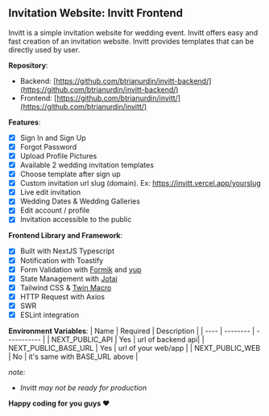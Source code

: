## Invitation Website: Invitt Frontend
Invitt is a simple invitation website for wedding event. Invitt offers easy and fast creation of an invitation website. Invitt provides templates that can be directly used by user.

**Repository**:
- Backend: [https://github.com/btrianurdin/invitt-backend/](https://github.com/btrianurdin/invitt-backend/)
- Frontend: [https://github.com/btrianurdin/invitt/](https://github.com/btrianurdin/invitt/)



**Features**:
- [x] Sign In and Sign Up
- [x] Forgot Password
- [x] Upload Profile Pictures
- [x] Available 2 wedding invitation templates
- [x] Choose template after sign up
- [x] Custom invitation url slug (domain). Ex: https://invitt.vercel.app/yourslug
- [x] Live edit invitation
- [x] Wedding Dates & Wedding Galleries
- [x] Edit account / profile
- [x] Invitation accessible to the public

**Frontend Library and Framework**:
- [x] Built with NextJS Typescript
- [x] Notification with Toastify
- [x] Form Validation with [Formik](https://formik.org/) and [yup](https://github.com/jquense/yup)
- [x] State Management with [Jotai](https://jotai.org/)
- [x] Tailwind CSS & [Twin Macro](https://github.com/ben-rogerson/twin.macro)
- [x] HTTP Request with Axios
- [x] SWR
- [x] ESLint integration

**Environment Variables**:
| Name | Required | Description |
| ---- | -------- | ----------- |
| NEXT_PUBLIC_API | Yes | url of backend api|
| NEXT_PUBLIC_BASE_URL | Yes | url of your web/app |
| NEXT_PUBLIC_WEB | No | it's same with BASE_URL above |

*note:*
- *Invitt may not be ready for production*

**Happy coding for you guys ❤️**